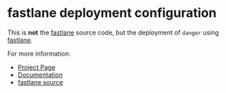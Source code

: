 fastlane deployment configuration
================

This is **not** the [fastlane](https://github.com/KrauseFx/fastlane) source code, but the deployment of `danger` using [fastlane](https://github.com/KrauseFx/fastlane).

For more information:

- [Project Page](https://github.com/fastlane/fastlane/tree/master/fastlane)
- [Documentation](https://github.com/fastlane/fastlane/tree/master/fastlane/docs)
- [fastlane source](https://github.com/fastlane/fastlane/tree/master/fastlane/lib)
